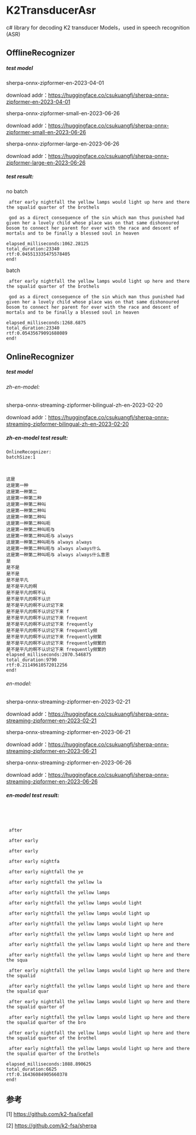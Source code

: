 
# K2TransducerAsr
c# library for decoding K2 transducer Models，used in speech recognition (ASR)

## OfflineRecognizer
##### test model
sherpa-onnx-zipformer-en-2023-04-01

download addr：https://huggingface.co/csukuangfj/sherpa-onnx-zipformer-en-2023-04-01

sherpa-onnx-zipformer-small-en-2023-06-26

download addr：https://huggingface.co/csukuangfj/sherpa-onnx-zipformer-small-en-2023-06-26

sherpa-onnx-zipformer-large-en-2023-06-26

download addr：https://huggingface.co/csukuangfj/sherpa-onnx-zipformer-large-en-2023-06-26

##### test result:
no batch
```
 after early nightfall the yellow lamps would light up here and there the squalid quarter of the brothels

 god as a direct consequence of the sin which man thus punished had given her a lovely child whose place was on that same dishonoured bosom to connect her parent for ever with the race and descent of mortals and to be finally a blessed soul in heaven

elapsed_milliseconds:1062.28125
total_duration:23340
rtf:0.045513335475578405
end!
```
batch
```
 after early nightfall the yellow lamps would light up here and there the squalid quarter of the brothels

 god as a direct consequence of the sin which man thus punished had given her a lovely child whose place was on that same dishonoured bosom to connect her parent for ever with the race and descent of mortals and to be finally a blessed soul in heaven

elapsed_milliseconds:1268.6875
total_duration:23340
rtf:0.05435679091688089
end!
```

## OnlineRecognizer
##### test model
###### zh-en-model:
sherpa-onnx-streaming-zipformer-bilingual-zh-en-2023-02-20

download addr：https://huggingface.co/csukuangfj/sherpa-onnx-streaming-zipformer-bilingual-zh-en-2023-02-20

##### zh-en-model test result:
```
OnlineRecognizer:
batchSize:1



这是
这是第一种
这是第一种第二
这是第一种第二种
这是第一种第二种叫
这是第一种第二种叫
这是第一种第二种叫
这是第一种第二种叫呃
这是第一种第二种叫呃与
这是第一种第二种叫呃与 always
这是第一种第二种叫呃与 always always
这是第一种第二种叫呃与 always always什么
这是第一种第二种叫呃与 always always什么意思
是
是不是
是不是
是不是平凡
是不是平凡的啊
是不是平凡的啊不认
是不是平凡的啊不认识
是不是平凡的啊不认识记下来
是不是平凡的啊不认识记下来 f
是不是平凡的啊不认识记下来 frequent
是不是平凡的啊不认识记下来 frequently
是不是平凡的啊不认识记下来 frequently频
是不是平凡的啊不认识记下来 frequently频繁
是不是平凡的啊不认识记下来 frequently频繁的
是不是平凡的啊不认识记下来 frequently频繁的
elapsed_milliseconds:2070.546875
total_duration:9790
rtf:0.21149610572012256
end!
```

###### en-model:
sherpa-onnx-streaming-zipformer-en-2023-02-21

download addr：https://huggingface.co/csukuangfj/sherpa-onnx-streaming-zipformer-en-2023-02-21

sherpa-onnx-streaming-zipformer-en-2023-06-21

download addr：https://huggingface.co/csukuangfj/sherpa-onnx-streaming-zipformer-en-2023-06-21

sherpa-onnx-streaming-zipformer-en-2023-06-26

download addr：https://huggingface.co/csukuangfj/sherpa-onnx-streaming-zipformer-en-2023-06-26

##### en-model test result:
```




 after

 after early

 after early

 after early nightfa

 after early nightfall the ye

 after early nightfall the yellow la

 after early nightfall the yellow lamps

 after early nightfall the yellow lamps would light

 after early nightfall the yellow lamps would light up

 after early nightfall the yellow lamps would light up here

 after early nightfall the yellow lamps would light up here and

 after early nightfall the yellow lamps would light up here and there

 after early nightfall the yellow lamps would light up here and there the squa

 after early nightfall the yellow lamps would light up here and there the squalid

 after early nightfall the yellow lamps would light up here and there the squalid quar

 after early nightfall the yellow lamps would light up here and there the squalid quarter of

 after early nightfall the yellow lamps would light up here and there the squalid quarter of the bro

 after early nightfall the yellow lamps would light up here and there the squalid quarter of the brothel

 after early nightfall the yellow lamps would light up here and there the squalid quarter of the brothels

elapsed_milliseconds:1088.890625
total_duration:6625
rtf:0.16436084905660378
end!
```

参考
----------
[1] https://github.com/k2-fsa/icefall

[2] https://github.com/k2-fsa/sherpa
